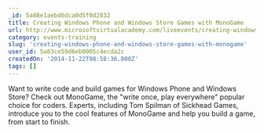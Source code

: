 ```yaml
---
_id: 5a88e1aebd6dca0d5f0d2832
title: Creating Windows Phone and Windows Store Games with MonoGame
url: http://www.microsoftvirtualacademy.com/liveevents/creating-windows-phone-and-windows-store-games-with-monogame
category: events-training
slug: 'creating-windows-phone-and-windows-store-games-with-monogame'
user_id: 5a83ce59d6eb0005c4ecda2c
createdOn: '2014-11-22T08:58:36.000Z'
tags: []
---
```


Want to write code and build games for Windows Phone and Windows Store? Check out MonoGame, the "write once, play everywhere" popular choice for coders. Experts, including Tom Spilman of Sickhead Games, introduce you to the cool features of MonoGame and help you build a game, from start to finish.
